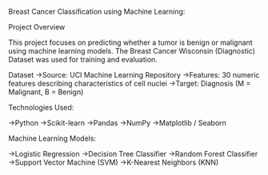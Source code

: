 Breast Cancer Classification using Machine Learning:

Project Overview

This project focuses on predicting whether a tumor is benign or malignant using machine learning models. The Breast Cancer Wisconsin (Diagnostic) Dataset was used for training and evaluation.

Dataset
->Source: UCI Machine Learning Repository
->Features: 30 numeric features describing characteristics of cell nuclei
->Target: Diagnosis (M = Malignant, B = Benign)


Technologies Used:

->Python
->Scikit-learn
->Pandas
->NumPy
->Matplotlib / Seaborn

Machine Learning Models:

->Logistic Regression
->Decision Tree Classifier
->Random Forest Classifier
->Support Vector Machine (SVM)
->K-Nearest Neighbors (KNN)
